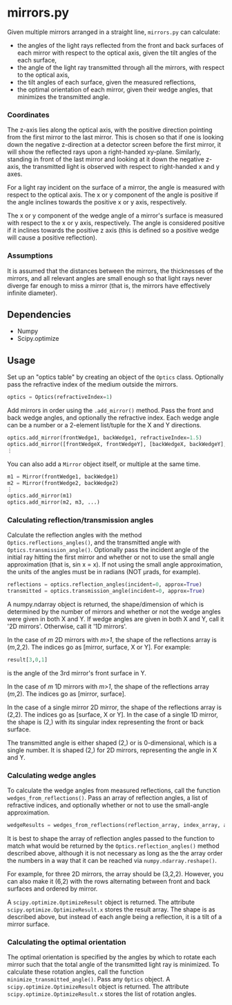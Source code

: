# mirrors.py

Given multiple mirrors arranged in a straight line, `mirrors.py` can calculate:
- the angles of the light rays reflected from the front and back surfaces of each mirror with respect to the optical axis, given the tilt angles of the each surface,
- the angle of the light ray transmitted through all the mirrors, with respect to the optical axis,
- the tilt angles of each surface, given the measured reflections,
- the optimal orientation of each mirror, given their wedge angles, that minimizes the transmitted angle.

### Coordinates
The z-axis lies along the optical axis, with the positive direction pointing from the first mirror to the last mirror. This is chosen so that if one is looking down the negative z-direction at a detector screen before the first mirror, it will show the reflected rays upon a right-handed xy-plane. Similarly, standing in front of the last mirror and looking at it down the negative z-axis, the transmitted light is observed with respect to right-handed x and y axes.

For a light ray incident on the surface of a mirror, the angle is measured with respect to the optical axis. The x or y component of the angle is positive if the angle inclines towards the positive x or y axis, respectively.

The x or y component of the wedge angle of a mirror's surface is measured with respect to the x or y axis, respectively. The angle is considered positive if it inclines towards the positive z axis (this is defined so a positive wedge will cause a positive reflection).

### Assumptions
It is assumed that the distances between the mirrors, the thicknesses of the mirrors, and all relevant angles are small enough so that light rays never diverge far enough to miss a mirror (that is, the mirrors have effectively infinite diameter).

## Dependencies
 - Numpy
 - Scipy.optimize

## Usage
Set up an "optics table" by creating an object of the `Optics` class. Optionally pass the refractive index of the medium outside the mirrors.
```python
optics = Optics(refractiveIndex=1)
```

Add mirrors in order using the `.add_mirror()` method. Pass the front and back wedge angles, and optionally the refractive index. Each wedge angle can be a number or a 2-element list/tuple for the X and Y directions.
```python
optics.add_mirror(frontWedge1, backWedge1, refractiveIndex=1.5)
optics.add_mirror([frontWedgeX, frontWedgeY], [backWedgeX, backWedgeY], refractiveIndex=1.5)
⋮
```

You can also add a `Mirror` object itself, or multiple at the same time.
```python
m1 = Mirror(frontWedge1, backWedge1)
m2 = Mirror(frontWedge2, backWedge2)
⋮
optics.add_mirror(m1)
optics.add_mirror(m2, m3, ...)
```
### Calculating reflection/transmission angles
Calculate the reflection angles with the method `Optics.reflections_angles()`, and the transmitted angle with `Optics.transmission_angle()`. Optionally pass the incident angle of the initial ray hitting the first mirror and whether or not to use the small angle approximation (that is, sin x = x). If not using the small angle approximation, the units of the angles must be in radians (NOT μrads, for example).
```python
reflections = optics.reflection_angles(incident=0, approx=True)
transmitted = optics.transmission_angle(incident=0, approx=True)
```

A numpy.ndarray object is returned, the shape/dimension of which is determined by the number of mirrors and whether or not the wedge angles were given in both X and Y. If wedge angles are given in both X and Y, call it '2D mirrors'. Otherwise, call it '1D mirrors'.

In the case of *m* 2D mirrors with *m>1*, the shape of the reflections array is (*m*,2,2). The indices go as \[mirror, surface, X or Y\]. For example:
```python
result[3,0,1]
```
is the angle of the 3rd mirror's front surface in Y.

In the case of *m* 1D mirrors with *m>1*, the shape of the reflections array (*m*,2). The indices go as \[mirror, surface\].

In the case of a single mirror 2D mirror, the shape of the reflections array is (2,2). The indices go as \[surface, X or Y\]. In the case of a single 1D mirror, the shape is (2,) with its singular index representing the front or back surface.

The transmitted angle is either shaped (2,) or is 0-dimensional, which is a single number. It is shaped (2,) for 2D mirrors, representing the angle in X and Y. 

### Calculating wedge angles
To calculate the wedge angles from measured reflections, call the function `wedges_from_reflections()`. Pass an array of reflection angles, a list of refractive indices, and optionally whether or not to use the small-angle approximation.
```python
wedgeResults = wedges_from_reflections(reflection_array, index_array, approx=True)
```
It is best to shape the array of reflection angles passed to the function to match what would be returned by the `Optics.reflection_angles()` method described above, although it is not necessary as long as the the array order the numbers in a way that it can be reached via `numpy.ndarray.reshape()`.

For example, for three 2D mirrors, the array should be (3,2,2). However, you can also make it (6,2) with the rows alternating between front and back surfaces and ordered by mirror.

A `scipy.optimize.OptimizeResult` object is returned. The attribute `scipy.optimize.OptimizeResult.x` stores the result array. The shape is as described above, but instead of each angle being a reflection, it is a tilt of a mirror surface.

### Calculating the optimal orientation
The optimal orientation is specified by the angles by which to rotate each mirror such that the total angle of the transmitted light ray is minimized. To calculate these rotation angles, call the function `minimize_transmitted_angle()`. Pass any `Optics` object. A `scipy.optimize.OptimizeResult` object is returned. The attribute `scipy.optimize.OptimizeResult.x` stores the list of rotation angles.

